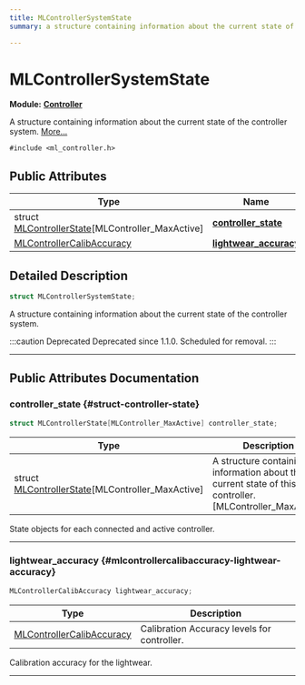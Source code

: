 ```yaml
---
title: MLControllerSystemState
summary: a structure containing information about the current state of the controller system. 

---
```


# MLControllerSystemState

**Module:** **[Controller](/versioned_docs/version-22-Feb-2023/api-ref/api/Modules/group___controller/group___controller.md)**



A structure containing information about the current state of the controller system.  [More...](#detailed-description)


`#include <ml_controller.h>`

## Public Attributes

| Type           | Name           |
| -------------- | -------------- |
| struct [MLControllerState](/versioned_docs/version-22-Feb-2023/api-ref/api/Modules/group___controller/struct_m_l_controller_state.md)[MLController_MaxActive] | **[controller_state](/versioned_docs/version-22-Feb-2023/api-ref/api/Modules/group___controller/struct_m_l_controller_system_state.md#struct-controller-state)**  |
| [MLControllerCalibAccuracy](/versioned_docs/version-22-Feb-2023/api-ref/api/Modules/group___controller/group___controller.md#enums-mlcontrollercalibaccuracy) | **[lightwear_accuracy](/versioned_docs/version-22-Feb-2023/api-ref/api/Modules/group___controller/struct_m_l_controller_system_state.md#mlcontrollercalibaccuracy-lightwear-accuracy)**  |

## Detailed Description

```cpp
struct MLControllerSystemState;
```

A structure containing information about the current state of the controller system. 



:::caution Deprecated
Deprecated since 1.1.0. Scheduled for removal. 
:::



-----------
## Public Attributes Documentation

### controller_state {#struct-controller-state}

```cpp
struct MLControllerState[MLController_MaxActive] controller_state;
```



| Type | Description |
|--|--|
| struct [MLControllerState](/versioned_docs/version-22-Feb-2023/api-ref/api/Modules/group___controller/struct_m_l_controller_state.md)[MLController_MaxActive] | A structure containing information about the current state of this controller. [MLController_MaxActive] |


State objects for each connected and active controller. 





-----------

### lightwear_accuracy {#mlcontrollercalibaccuracy-lightwear-accuracy}

```cpp
MLControllerCalibAccuracy lightwear_accuracy;
```



| Type | Description |
|--|--|
| [MLControllerCalibAccuracy](/versioned_docs/version-22-Feb-2023/api-ref/api/Modules/group___controller/group___controller.md#enums-mlcontrollercalibaccuracy) | Calibration Accuracy levels for controller.  |


Calibration accuracy for the lightwear. 





-----------


